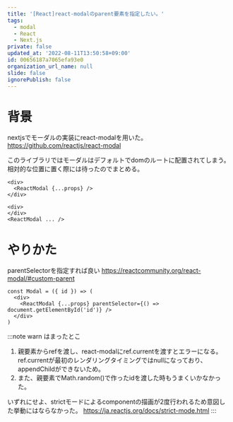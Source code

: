 ```yaml
---
title: '[React]react-modalのparent要素を指定したい。'
tags:
  - modal
  - React
  - Next.js
private: false
updated_at: '2022-08-11T13:50:58+09:00'
id: 00656187a7065efa93e0
organization_url_name: null
slide: false
ignorePublish: false
---
```

# 背景
nextjsでモーダルの実装にreact-modalを用いた。
https://github.com/reactjs/react-modal

このライブラリではモーダルはデフォルトでdomのルートに配置されてしまう。
相対的な位置に置く際には待ったのでまとめる。
```modal.tsx
<div>
  <ReactModal {...props} />
</div>
```
```tsx:domの表示
<div>
</div>
<ReactModal ... />
```

# やりかた
parentSelectorを指定すれば良い
https://reactcommunity.org/react-modal/#custom-parent
```tsx
const Modal = ({ id }) => (
  <div>
    <ReactModal {...props} parentSelector={() => document.getElementById('id')} />
  </div>
)
```

:::note warn
はまったとこ
1. 親要素からrefを渡し、react-modalにref.currentを渡すとエラーになる。
ref.currentが最初のレンダリングタイミングではnullになっており、appendChildができないため。
2. また、親要素でMath.random()で作ったidを渡した時もうまくいかなかった。

いずれにせよ、strictモードによるcomponentの描画が2度行われるため意図した挙動にはならなかった。
https://ja.reactjs.org/docs/strict-mode.html
:::
